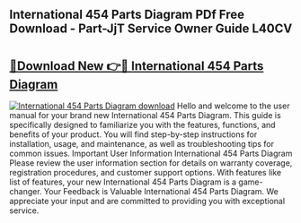 ## International 454 Parts Diagram PDf Free Download - Part-JjT Service Owner Guide L40CV

# <h2><a href="http://dfo8ff.blite.top/?on=International+454+Parts+Diagram">🔗Download New 👉🔴 International 454 Parts Diagram</a></h2>

[![International 454 Parts Diagram download](https://i.imgur.com/lujVjoI.png)](http://dfo8ff.blite.top/?on=International+454+Parts+Diagram)
Hello and welcome to the user manual for your brand new International 454 Parts Diagram. This guide is specifically designed to familiarize you with the features, functions, and benefits of your product. You will find step-by-step instructions for installation, usage, and maintenance, as well as troubleshooting tips for common issues. Important User Information International 454 Parts Diagram Please review the user information section for details on warranty coverage, registration procedures, and customer support options. With features like list of features, your new International 454 Parts Diagram is a game-changer. Your Feedback is Valuable International 454 Parts Diagram. We appreciate your input and are committed to providing you with exceptional service.
